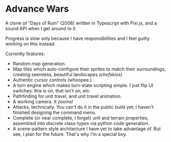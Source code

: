 # Advance Wars

A clone of "Days of Ruin" (2008) written in Typescript with Pixi.js, and a sound API when I get around to it.

Progress is slow only because I have responsibilities and I feel guilty working on this instead.

Currently features:
 - Random map generation.
 - Map tiles which auto-configure their sprites to match their surroundings, creating seemless, beautiful landscapes *(chefskiss)*.
 - Authentic cursor controls (whoopee.)
 - A turn engine which makes turn-state scripting simple. I just flip UI switches: this is on, that isn't on, etc.
 - Pathfinding for unit travel, and unit travel animation.
 - A working camera. It zooms!
 - Attacks, technically. You can't do it in the public build yet; I haven't finished designing the command menu.
 - Complete (or near complete, I forget) unit and terrain properties, assembled into discrete class-types via python code generation.
 - A scene-pattern style architecture I have yet to take advantage of. But see, I plan for the future. That's why I'm a special boy.
